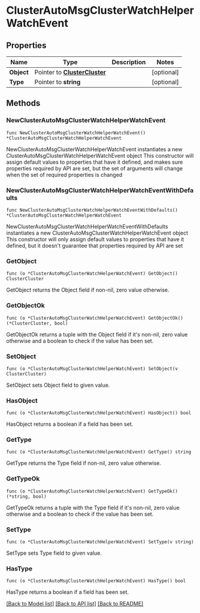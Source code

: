 # ClusterAutoMsgClusterWatchHelperWatchEvent

## Properties

Name | Type | Description | Notes
------------ | ------------- | ------------- | -------------
**Object** | Pointer to [**ClusterCluster**](clusterCluster.md) |  | [optional] 
**Type** | Pointer to **string** |  | [optional] 

## Methods

### NewClusterAutoMsgClusterWatchHelperWatchEvent

`func NewClusterAutoMsgClusterWatchHelperWatchEvent() *ClusterAutoMsgClusterWatchHelperWatchEvent`

NewClusterAutoMsgClusterWatchHelperWatchEvent instantiates a new ClusterAutoMsgClusterWatchHelperWatchEvent object
This constructor will assign default values to properties that have it defined,
and makes sure properties required by API are set, but the set of arguments
will change when the set of required properties is changed

### NewClusterAutoMsgClusterWatchHelperWatchEventWithDefaults

`func NewClusterAutoMsgClusterWatchHelperWatchEventWithDefaults() *ClusterAutoMsgClusterWatchHelperWatchEvent`

NewClusterAutoMsgClusterWatchHelperWatchEventWithDefaults instantiates a new ClusterAutoMsgClusterWatchHelperWatchEvent object
This constructor will only assign default values to properties that have it defined,
but it doesn't guarantee that properties required by API are set

### GetObject

`func (o *ClusterAutoMsgClusterWatchHelperWatchEvent) GetObject() ClusterCluster`

GetObject returns the Object field if non-nil, zero value otherwise.

### GetObjectOk

`func (o *ClusterAutoMsgClusterWatchHelperWatchEvent) GetObjectOk() (*ClusterCluster, bool)`

GetObjectOk returns a tuple with the Object field if it's non-nil, zero value otherwise
and a boolean to check if the value has been set.

### SetObject

`func (o *ClusterAutoMsgClusterWatchHelperWatchEvent) SetObject(v ClusterCluster)`

SetObject sets Object field to given value.

### HasObject

`func (o *ClusterAutoMsgClusterWatchHelperWatchEvent) HasObject() bool`

HasObject returns a boolean if a field has been set.

### GetType

`func (o *ClusterAutoMsgClusterWatchHelperWatchEvent) GetType() string`

GetType returns the Type field if non-nil, zero value otherwise.

### GetTypeOk

`func (o *ClusterAutoMsgClusterWatchHelperWatchEvent) GetTypeOk() (*string, bool)`

GetTypeOk returns a tuple with the Type field if it's non-nil, zero value otherwise
and a boolean to check if the value has been set.

### SetType

`func (o *ClusterAutoMsgClusterWatchHelperWatchEvent) SetType(v string)`

SetType sets Type field to given value.

### HasType

`func (o *ClusterAutoMsgClusterWatchHelperWatchEvent) HasType() bool`

HasType returns a boolean if a field has been set.


[[Back to Model list]](../README.md#documentation-for-models) [[Back to API list]](../README.md#documentation-for-api-endpoints) [[Back to README]](../README.md)


